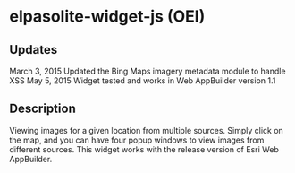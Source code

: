 # elpasolite-widget-js (OEI)

## Updates
March 3, 2015
Updated the Bing Maps imagery metadata module to handle XSS
May 5, 2015
Widget tested and works in Web AppBuilder version 1.1


## Description
Viewing images for a given location from multiple sources. Simply click on the map, and you can have four popup windows to view images from different sources. This widget works with the release version of Esri Web AppBuilder.

